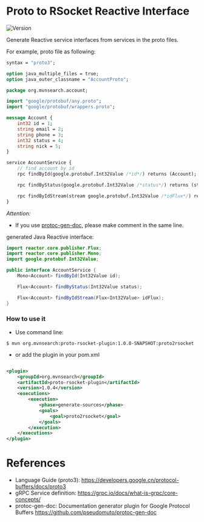 Proto to RSocket Reactive Interface
===================================

![Version](https://img.shields.io/maven-central/v/org.mvnsearch/proto-rsocket-plugin)

Generate Reactive service interfaces from services in the proto files.

For example, proto file as following:

```proto
syntax = "proto3";

option java_multiple_files = true;
option java_outer_classname = "AccountProto";

package org.mvnsearch.account;

import "google/protobuf/any.proto";
import "google/protobuf/wrappers.proto";

message Account {
    int32 id = 1;
    string email = 2;
    string phone = 3;
    int32 status = 4;
    string nick = 5;
}

service AccountService {
    // find account by id
    rpc findById(google.protobuf.Int32Value /*id*/) returns (Account);

    rpc findByStatus(google.protobuf.Int32Value /*status*/) returns (stream Account);

    rpc findByIdStream(stream google.protobuf.Int32Value /*idFlux*/) returns (stream Account);
}
```

*Attention:*

* If you use [protoc-gen-doc](https://github.com/pseudomuto/protoc-gen-doc), please make comment in the same line.

generated Java Reactive interface:

```java
import reactor.core.publisher.Flux;
import reactor.core.publisher.Mono;
import google.protobuf.Int32Value;

public interface AccountService {
    Mono<Account> findById(Int32Value id);

    Flux<Account> findByStatus(Int32Value status);

    Flux<Account> findByIdStream(Flux<Int32Value> idFlux);
}
```

### How to use it

* Use command line:

```
$ mvn org.mvnsearch:proto-rsocket-plugin:1.0.0-SNAPSHOT:proto2rsocket
```

* or add the plugin in your pom.xml

```xml

<plugin>
    <groupId>org.mvnsearch</groupId>
    <artifactId>proto-rsocket-plugin</artifactId>
    <version>1.0.4</version>
    <executions>
        <execution>
            <phase>generate-sources</phase>
            <goals>
                <goal>proto2rsocket</goal>
            </goals>
        </execution>
    </executions>
</plugin>
```

# References

* Language Guide (proto3): https://developers.google.cn/protocol-buffers/docs/proto3
* gRPC Service definition: https://grpc.io/docs/what-is-grpc/core-concepts/
* protoc-gen-doc: Documentation generator plugin for Google Protocol Buffers https://github.com/pseudomuto/protoc-gen-doc
